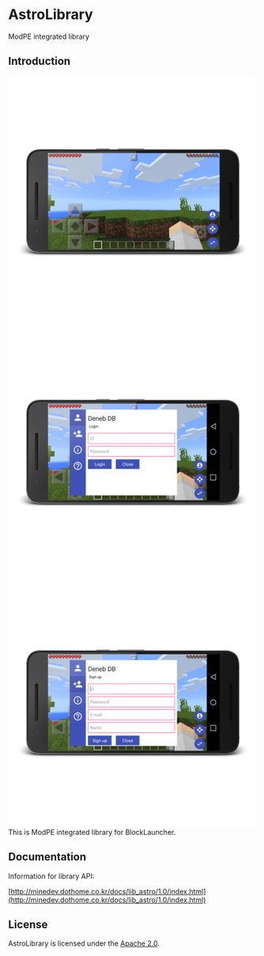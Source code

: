 # AstroLibrary
ModPE integrated library

## Introduction
![main](./res/img_main.png)
![login](./res/img_login.png)
![sign up](./res/img_sign_up.png)
This is ModPE integrated library for BlockLauncher.

## Documentation
Information for library API:

[http://minedev.dothome.co.kr/docs/lib_astro/1.0/index.html](http://minedev.dothome.co.kr/docs/lib_astro/1.0/index.html)

## License
AstroLibrary is licensed under the [Apache 2.0](./LICENSE).